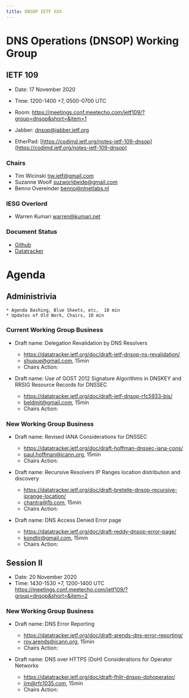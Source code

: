 ```yaml
---
title: DNSOP IETF XXX
---
```

# DNS Operations (DNSOP) Working Group
## IETF 109

* Date: 17 November 2020
* Time: 1200-1400 +7, 0500-0700 UTC
* Room: https://meetings.conf.meetecho.com/ietf109/?group=dnsop&short=&item=1

* Jabber:  [dnsop@jabber.ietf.org](dnsop@jabber.ietf.org)
* EtherPad: [https://codimd.ietf.org/notes-ietf-109-dnsop](https://codimd.ietf.org/notes-ietf-109-dnsop)

### Chairs
* Tim Wicinski [tjw.ietf@gmail.com](tjw.ietf@gmail.com)
* Suzanne Woolf [suzworldwide@gmail.com](suzworldwide@gmail.com)
* Benno Overeinder [benno@nlnetlabs.nl](benno@nlnetlabs.nl)

### IESG Overlord
* Warren Kumari [warren@kumari.net](warren@kumari.net)

### Document Status
* [Github](https://github.com/DNSOP/wg-materials/blob/master/dnsop-document-status.md)
* [Datatracker](https://datatracker.ietf.org/wg/dnsop/documents/)

#
# Agenda

## Administrivia
    * Agenda Bashing, Blue Sheets, etc,  10 min
    * Updates of Old Work, Chairs, 10 min


### Current Working Group Business

*   Draft name: Delegation Revalidation by DNS Resolvers
    - https://datatracker.ietf.org/doc/draft-ietf-dnsop-ns-revalidation/
    - shuque@gmail.com, 15min
    - Chairs Action:
    
*   Draft name: Use of GOST 2012 Signature Algorithms in DNSKEY and RRSIG Resource Records for DNSSEC
    - https://datatracker.ietf.org/doc/draft-ietf-dnsop-rfc5933-bis/
    - beldmit@gmail.com, 15min
    - Chairs Action:


### New Working Group Business

*   Draft name: Revised IANA Considerations for DNSSEC
    - https://datatracker.ietf.org/doc/draft-hoffman-dnssec-iana-cons/
    - paul.hoffman@icann.org, 15min
    - Chairs Action:

*   Draft name: Recursive Resolvers IP Ranges location distribution and discovery
    - https://datatracker.ietf.org/doc/draft-bretelle-dnsop-recursive-iprange-location/
    - chantra@fb.com, 15min
    - Chairs Action:

*   Draft name: DNS Access Denied Error page
    - https://datatracker.ietf.org/doc/draft-reddy-dnsop-error-page/
    - kondtir@gmail.com, 15min
    - Chairs Action:




## Session II 

* Date: 20 November 2020 
* Time: 1430-1530 +7, 1200-1400 UTC
https://meetings.conf.meetecho.com/ietf109/?group=dnsop&short=&item=2

### New Working Group Business

    
*   Draft name: DNS Error Reporting
    - https://datatracker.ietf.org/doc/draft-arends-dns-error-reporting/
    - roy.arends@icann.org, 15min
    - Chairs Action:

*   Draft name:  DNS over HTTPS (DoH) Considerations for Operator Networks
    - https://datatracker.ietf.org/doc/draft-fhllr-dnsop-dohoperator/
    - jim@rfc1035.com, 15min
    - Chairs Action:
